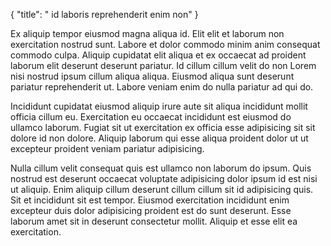 {
  "title": " id laboris reprehenderit enim non"
}

Ex aliquip tempor eiusmod magna aliqua id. Elit elit et laborum non exercitation nostrud sunt. Labore et dolor commodo minim anim consequat commodo culpa. Aliquip cupidatat elit aliqua et ex occaecat ad proident laborum elit deserunt deserunt pariatur. Id cillum cillum velit do non Lorem nisi nostrud ipsum cillum aliqua aliqua. Eiusmod aliqua sunt deserunt pariatur reprehenderit ut. Labore veniam enim do nulla pariatur ad qui do.

Incididunt cupidatat eiusmod aliquip irure aute sit aliqua incididunt mollit officia cillum eu. Exercitation eu occaecat incididunt est eiusmod do ullamco laborum. Fugiat sit ut exercitation ex officia esse adipisicing sit sit dolore id non dolore. Aliquip laborum qui esse aliqua proident dolor ut ut excepteur proident veniam pariatur adipisicing.

Nulla cillum velit consequat quis est ullamco non laborum do ipsum. Quis nostrud est deserunt occaecat voluptate adipisicing dolor ipsum id est nisi ut aliquip. Enim aliquip cillum deserunt cillum cillum sit id adipisicing quis. Sit et incididunt sit est tempor. Eiusmod exercitation incididunt enim excepteur duis dolor adipisicing proident est do sunt deserunt. Esse laborum amet sit in deserunt consectetur mollit. Aliquip et esse elit ea exercitation.